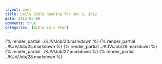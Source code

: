 ```yaml
---
layout: post
title: Daily Bible Reading for Jun 8, 2012
date: 2012-06-08
comments: true
categories: [Bible in a Year]
---
```

{% render_partial ../KJV/Job/24.markdown %}
{% render_partial ../KJV/Job/25.markdown %}
{% render_partial ../KJV/Job/26.markdown %}
{% render_partial ../KJV/Job/27.markdown %}
{% render_partial ../KJV/Job/28.markdown %}
